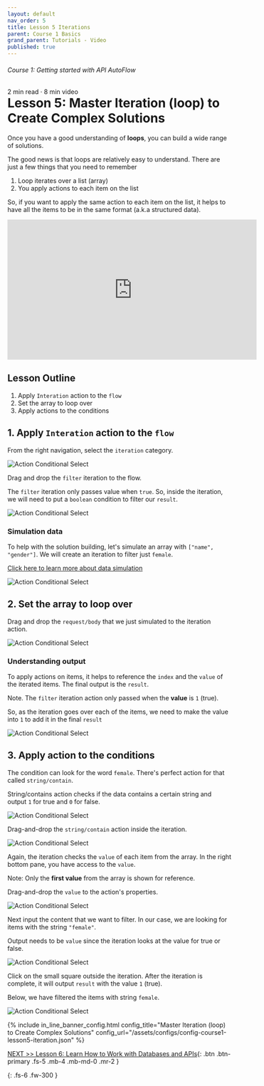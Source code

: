 ```yaml
---
layout: default
nav_order: 5
title: Lesson 5 Iterations
parent: Course 1 Basics
grand_parent: Tutorials - Video
published: true
---
```

<h6>Course 1: Getting started with API AutoFlow</h6>
2 min read · 8 min video
<h1 style="margin-top:0">Lesson 5: Master Iteration (loop) to Create Complex Solutions</h1>

Once you have a good understanding of **loops**, you can build a wide range of solutions.

The good news is that loops are relatively easy to understand. There are just a few things that you need to remember

1. Loop iterates over a list (array)
2. You apply actions to each item on the list

So, if you want to apply the same action to each item on the list, it helps to have all the items to be in the same format (a.k.a structured data).

<iframe width="560" height="315" src="https://www.youtube.com/embed/ZJ7txup6d1w" title="YouTube video player" frameborder="0" allow="accelerometer; autoplay; clipboard-write; encrypted-media; gyroscope; picture-in-picture" allowfullscreen></iframe>

## Lesson Outline

1. Apply `Interation` action to the `flow`
2. Set the array to loop over
3. Apply actions to the conditions


## 1\. Apply `Interation` action to the `flow`

From the right navigation, select the `iteration` category.

![Action Conditional Select](/assets/images/action-loop-1.png)

Drag and drop the `filter` iteration to the flow.  

The `filter` iteration only passes value when `true`.  So, inside the iteration, we will need to put a `boolean` condition to filter our `result`.

![Action Conditional Select](/assets/images/action-loop-2.png)

### Simulation data

To help with the solution building, let's simulate an array with `["name", "gender"]`.  We will create an iteration to filter just `female`.

[Click here to learn more about data simulation](/docs/tutorial-video/course-1-basics/lesson-3-using-data-sumulation-for-easier-development/)

![Action Conditional Select](/assets/images/action-loop-data-simulation.png)

## 2\. Set the array to loop over

Drag and drop the `request/body` that we just simulated to the iteration action.

![Action Conditional Select](/assets/images/action-loop-3.png)

### Understanding output

To apply actions on items, it helps to reference the `index` and the `value` of the iterated items.
The final output is the `result`.

Note. The `filter` iteration action only passed when the **value** is `1` (true).

So, as the iteration goes over each of the items, we need to make the value into `1` to add it in the final `result`

![Action Conditional Select](/assets/images/action-loop-4.png)


## 3\. Apply action to the conditions

The condition can look for the word `female`.  There's perfect action for that called `string/contain`.

String/contains action checks if the data contains a certain string and output `1` for true and `0` for false.

![Action Conditional Select](/assets/images/action-loop-5.png)

Drag-and-drop the `string/contain` action inside the iteration.

![Action Conditional Select](/assets/images/action-loop-6.png)

Again, the iteration checks the `value` of each item from the array. In the right bottom pane, you have access to the `value`.

Note: Only the **first value** from the array is shown for reference.

Drag-and-drop the `value` to the action's properties.

![Action Conditional Select](/assets/images/action-loop-7.png)

Next input the content that we want to filter. In our case, we are looking for items with the string `"female"`.

Output needs to be `value` since the iteration looks at the value for true or false.

![Action Conditional Select](/assets/images/action-loop-8.png)

Click on the small square outside the iteration.  After the iteration is complete, it will output `result` with the value `1` (true).

Below, we have filtered the items with string `female`.

![Action Conditional Select](/assets/images/action-loop-9.png)

{% include in_line_banner_config.html config_title="Master Iteration (loop) to Create Complex Solutions" config_url="/assets/configs/config-course1-lesson5-iteration.json" %}

[NEXT >> Lesson 6: Learn How to Work with Databases and APIs](/docs/tutorial-video/course-1-basics/lesson-6-databases/){: .btn .btn-primary .fs-5 .mb-4 .mb-md-0 .mr-2 }


{: .fs-6 .fw-300 }